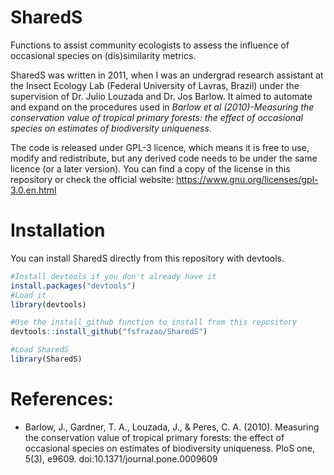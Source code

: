 # SharedS
Functions to assist community ecologists to assess the influence of occasional species on (dis)similarity metrics.

SharedS was written in 2011, when I was an undergrad research assistant at the Insect Ecology Lab (Federal University of Lavras, Brazil) under the supervision of Dr. Julio Louzada and Dr. Jos Barlow.
It aimed to automate and expand on the procedures used in *Barlow et al (2010)-Measuring the conservation value of tropical primary forests: the effect of occasional species on estimates of biodiversity uniqueness*.

The code is released under GPL-3 licence, which means it is free to use, modify and redistribute, but any derived code needs to be under the same licence (or a later version).
You can find a copy of the license in this repository or check the official website: https://www.gnu.org/licenses/gpl-3.0.en.html

# Installation

You can install SharedS directly from this repository with devtools.

```R
#Install devtools if you don't already have it
install.packages("devtools")
#Load it
library(devtools)

#Use the install_github function to install from this repository
devtools::install_github("fsfrazao/SharedS")

#Load SharedS
library(SharedS)
```


# References:

* Barlow, J., Gardner, T. A., Louzada, J., & Peres, C. A. (2010). Measuring the conservation value of tropical primary forests: the effect of occasional species on estimates of biodiversity uniqueness. PloS one, 5(3), e9609. doi:10.1371/journal.pone.0009609
